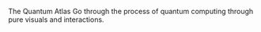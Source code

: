 The Quantum Atlas
Go through the process of quantum computing through pure visuals and interactions.
